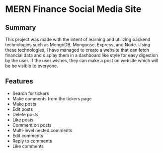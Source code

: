 # MERN Finance Social Media Site

## Summary

This project was made with the intent of learning and utilizing backend technologies such as MongoDB, Mongoose, Express, and Node. Using these technologies, I have managed to create a website that can fetch financial data and display them in a dashboard like style for easy digestion by the user. If the user wishes, they can make a post on website which will be be visible to everyone.

## Features

- Search for tickers
- Make comments from the tickers page
- Make posts
- Edit posts
- Delete posts
- Like posts
- Comment on posts
- Multi-level nested comments
- Edit comments
- Reply to comments
- Like comments
